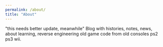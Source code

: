 ```yaml
---
permalink: /about/
title: "About"
---
```


"this needs better update, meanwhile"
Blog with histories, notes, news, about learning, reverse engineering old game code from old consoles ps2 ps3 wii.
